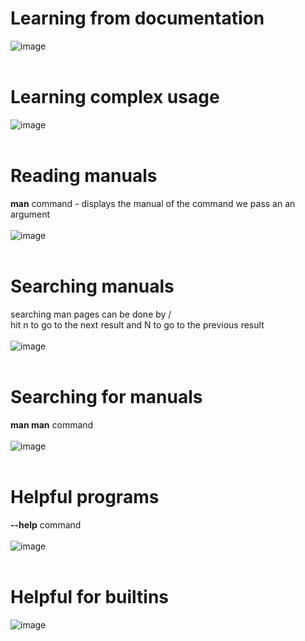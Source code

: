 # Learning from documentation
![image](https://github.com/user-attachments/assets/fd13c1c9-4e65-4f74-9d33-4b18cd2910c5)<br>
<br>
# Learning complex usage
![image](https://github.com/user-attachments/assets/8e75a89c-21b0-4c2a-b603-0772a49b0f71)<br>
<br>
# Reading manuals
**man** command - displays the manual of the command we pass an an argument<br>
<br>
![image](https://github.com/user-attachments/assets/db32e370-e0ac-4847-b4d4-7663173c969b)<br>
<br>
# Searching manuals
searching man pages can be done by /<br>
hit n to go to the next result and N to go to the previous result<br>
<br>
![image](https://github.com/user-attachments/assets/4c6d419d-fba4-4513-b7cd-018974dddb92)<br>
<br>

# Searching for manuals
**man man** command <br>
<br>
![image](https://github.com/user-attachments/assets/eedc0e67-d736-4b65-8bdb-bf784563a4e3)<br>
<br>
# Helpful programs
**--help** command<br>
<br>
![image](https://github.com/user-attachments/assets/94e6e1c1-e3fe-44e1-812c-f99f54c38f1f)<br>
<br>

# Helpful for builtins
![image](https://github.com/user-attachments/assets/2f3caecb-ee46-4e8a-8bfc-471b77c8a8d3)<br>
<br>

